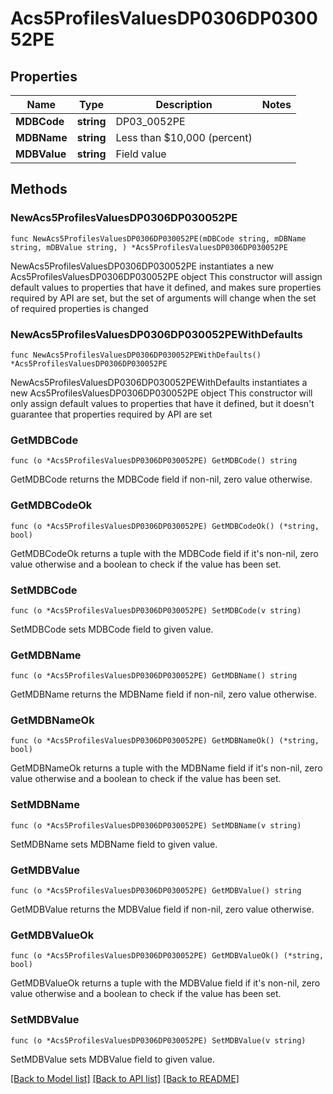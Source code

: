 # Acs5ProfilesValuesDP0306DP030052PE

## Properties

Name | Type | Description | Notes
------------ | ------------- | ------------- | -------------
**MDBCode** | **string** | DP03_0052PE | 
**MDBName** | **string** | Less than $10,000 (percent) | 
**MDBValue** | **string** | Field value | 

## Methods

### NewAcs5ProfilesValuesDP0306DP030052PE

`func NewAcs5ProfilesValuesDP0306DP030052PE(mDBCode string, mDBName string, mDBValue string, ) *Acs5ProfilesValuesDP0306DP030052PE`

NewAcs5ProfilesValuesDP0306DP030052PE instantiates a new Acs5ProfilesValuesDP0306DP030052PE object
This constructor will assign default values to properties that have it defined,
and makes sure properties required by API are set, but the set of arguments
will change when the set of required properties is changed

### NewAcs5ProfilesValuesDP0306DP030052PEWithDefaults

`func NewAcs5ProfilesValuesDP0306DP030052PEWithDefaults() *Acs5ProfilesValuesDP0306DP030052PE`

NewAcs5ProfilesValuesDP0306DP030052PEWithDefaults instantiates a new Acs5ProfilesValuesDP0306DP030052PE object
This constructor will only assign default values to properties that have it defined,
but it doesn't guarantee that properties required by API are set

### GetMDBCode

`func (o *Acs5ProfilesValuesDP0306DP030052PE) GetMDBCode() string`

GetMDBCode returns the MDBCode field if non-nil, zero value otherwise.

### GetMDBCodeOk

`func (o *Acs5ProfilesValuesDP0306DP030052PE) GetMDBCodeOk() (*string, bool)`

GetMDBCodeOk returns a tuple with the MDBCode field if it's non-nil, zero value otherwise
and a boolean to check if the value has been set.

### SetMDBCode

`func (o *Acs5ProfilesValuesDP0306DP030052PE) SetMDBCode(v string)`

SetMDBCode sets MDBCode field to given value.


### GetMDBName

`func (o *Acs5ProfilesValuesDP0306DP030052PE) GetMDBName() string`

GetMDBName returns the MDBName field if non-nil, zero value otherwise.

### GetMDBNameOk

`func (o *Acs5ProfilesValuesDP0306DP030052PE) GetMDBNameOk() (*string, bool)`

GetMDBNameOk returns a tuple with the MDBName field if it's non-nil, zero value otherwise
and a boolean to check if the value has been set.

### SetMDBName

`func (o *Acs5ProfilesValuesDP0306DP030052PE) SetMDBName(v string)`

SetMDBName sets MDBName field to given value.


### GetMDBValue

`func (o *Acs5ProfilesValuesDP0306DP030052PE) GetMDBValue() string`

GetMDBValue returns the MDBValue field if non-nil, zero value otherwise.

### GetMDBValueOk

`func (o *Acs5ProfilesValuesDP0306DP030052PE) GetMDBValueOk() (*string, bool)`

GetMDBValueOk returns a tuple with the MDBValue field if it's non-nil, zero value otherwise
and a boolean to check if the value has been set.

### SetMDBValue

`func (o *Acs5ProfilesValuesDP0306DP030052PE) SetMDBValue(v string)`

SetMDBValue sets MDBValue field to given value.



[[Back to Model list]](../README.md#documentation-for-models) [[Back to API list]](../README.md#documentation-for-api-endpoints) [[Back to README]](../README.md)


